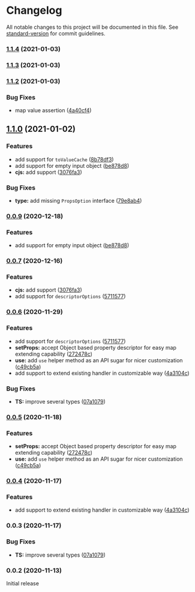 # Changelog

All notable changes to this project will be documented in this file. See [standard-version](https://github.com/conventional-changelog/standard-version) for commit guidelines.

### [1.1.4](https://github.com/wintercounter/transformed/compare/v1.1.3...v1.1.4) (2021-01-03)

### [1.1.3](https://github.com/wintercounter/transformed/compare/v1.1.2...v1.1.3) (2021-01-03)

### [1.1.2](https://github.com/wintercounter/transformed/compare/v1.1.0...v1.1.2) (2021-01-03)


### Bug Fixes

* map value assertion ([4a40cf4](https://github.com/wintercounter/transformed/commit/4a40cf4d16d77041a51207e89173cab6c7354178))

## [1.1.0](https://github.com/wintercounter/transformed/compare/v0.0.6...v1.1.0) (2021-01-02)


### Features

* add support for `toValueCache` ([8b78df3](https://github.com/wintercounter/transformed/commit/8b78df39d693d7f7d1c9b2e5a2a0b3b8a3b590ae))
* add support for empty input object ([be878d8](https://github.com/wintercounter/transformed/commit/be878d813fe374fd92ac6aae5b5bc55b97e502be))
* **cjs:** add support ([3076fa3](https://github.com/wintercounter/transformed/commit/3076fa3823f43b093564f06f324d5f34ada9b749))


### Bug Fixes

* **type:** add missing `PropsOption` interface ([79e8ab4](https://github.com/wintercounter/transformed/commit/79e8ab4f6eeabc4ee9688190e6fa11c3a6b22af6))

### [0.0.9](https://github.com/wintercounter/transformed/compare/v0.0.7...v0.0.9) (2020-12-18)


### Features

* add support for empty input object ([be878d8](https://github.com/wintercounter/transformed/commit/be878d813fe374fd92ac6aae5b5bc55b97e502be))

### [0.0.7](https://github.com/wintercounter/transformed/compare/v0.0.5...v0.0.7) (2020-12-16)


### Features

* **cjs:** add support ([3076fa3](https://github.com/wintercounter/transformed/commit/3076fa3823f43b093564f06f324d5f34ada9b749))
* add support for `descriptorOptions` ([5711577](https://github.com/wintercounter/transformed/commit/5711577bbad6618d01b887deff110e2aee3ea05d))

### [0.0.6](https://github.com/wintercounter/transformed/compare/v0.0.2...v0.0.6) (2020-11-29)


### Features

* add support for `descriptorOptions` ([5711577](https://github.com/wintercounter/transformed/commit/5711577bbad6618d01b887deff110e2aee3ea05d))
* **setProps:** accept Object based property descriptor for easy map extending capability ([272478c](https://github.com/wintercounter/transformed/commit/272478c74ea32bfcc7e2c795014a40a2cdeef9fa))
* **use:** add `use` helper method as an API sugar for nicer customization ([c49cb5a](https://github.com/wintercounter/transformed/commit/c49cb5a80939ba443f1097f28f16ddc89a53d536))
* add support to extend existing handler in customizable way ([4a3104c](https://github.com/wintercounter/transformed/commit/4a3104cf52d40cf3baaac628206eca64990c79b5))


### Bug Fixes

* **TS:** improve several types ([07a1079](https://github.com/wintercounter/transformed/commit/07a1079f445a55280d0bf9aa8df10c56c0e52b37))

### [0.0.5](https://github.com/wintercounter/transformed/compare/v0.0.4...v0.0.5) (2020-11-18)


### Features

* **setProps:** accept Object based property descriptor for easy map extending capability ([272478c](https://github.com/wintercounter/transformed/commit/272478c74ea32bfcc7e2c795014a40a2cdeef9fa))
* **use:** add `use` helper method as an API sugar for nicer customization ([c49cb5a](https://github.com/wintercounter/transformed/commit/c49cb5a80939ba443f1097f28f16ddc89a53d536))

### [0.0.4](https://github.com/wintercounter/transformed/compare/v0.0.3...v0.0.4) (2020-11-17)


### Features

* add support to extend existing handler in customizable way ([4a3104c](https://github.com/wintercounter/transformed/commit/4a3104cf52d40cf3baaac628206eca64990c79b5))

### 0.0.3 (2020-11-17)

### Bug Fixes

-   **TS:** improve several types ([07a1079](https://github.com/wintercounter/transformed/commit/07a1079f445a55280d0bf9aa8df10c56c0e52b37))

### 0.0.2 (2020-11-13)

Initial release
